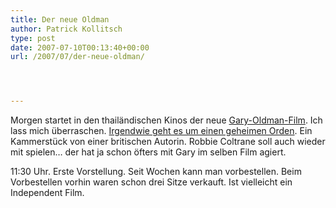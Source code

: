 ```yaml
---
title: Der neue Oldman
author: Patrick Kollitsch
type: post
date: 2007-07-10T00:13:40+00:00
url: /2007/07/der-neue-oldman/




---
```

Morgen startet in den thailändischen Kinos der neue [Gary-Oldman-Film][1]. Ich lass mich überraschen. [Irgendwie geht es um einen geheimen Orden][2]. Ein Kammerstück von einer britischen Autorin. Robbie Coltrane soll auch wieder mit spielen&#8230; der hat ja schon öfters mit Gary im selben Film agiert.

11:30 Uhr. Erste Vorstellung. Seit Wochen kann man vorbestellen. Beim Vorbestellen vorhin waren schon drei Sitze verkauft. Ist vielleicht ein Independent Film.

 [1]: http://die.schreibbloga.de/weblog/135/patrick-vs-harry-vs-hagrid/
 [2]: http://www.harrypotterorderofthephoenix.com/